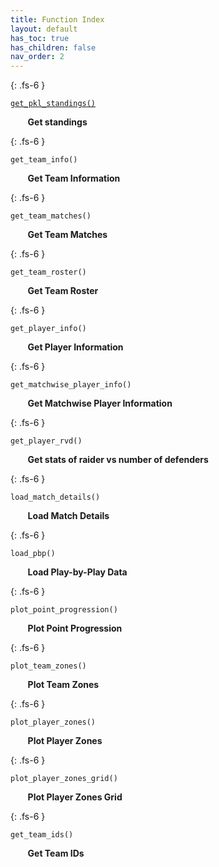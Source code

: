 ```yaml
---
title: Function Index
layout: default
has_toc: true
has_children: false
nav_order: 2
---
```



{: .fs-6 }

[`get_pkl_standings()`](/overall-functions/get_standings.html) 


    
&nbsp;&nbsp;&nbsp;&nbsp;&nbsp;&nbsp; **Get standings**


{: .fs-6 }

`get_team_info()`



&nbsp;&nbsp;&nbsp;&nbsp;&nbsp;&nbsp; **Get Team Information**


{: .fs-6 }


`get_team_matches()`


&nbsp;&nbsp;&nbsp;&nbsp;&nbsp;&nbsp; **Get Team Matches**


{: .fs-6 }

`get_team_roster()`


&nbsp;&nbsp;&nbsp;&nbsp;&nbsp;&nbsp; **Get Team Roster**


{: .fs-6 }

`get_player_info()`


&nbsp;&nbsp;&nbsp;&nbsp;&nbsp;&nbsp; **Get Player Information**


{: .fs-6 }


`get_matchwise_player_info()`


&nbsp;&nbsp;&nbsp;&nbsp;&nbsp;&nbsp; **Get Matchwise Player Information**

{: .fs-6 }

`get_player_rvd()`



&nbsp;&nbsp;&nbsp;&nbsp;&nbsp;&nbsp; **Get stats of raider vs number of defenders**


{: .fs-6 }

`load_match_details()`



&nbsp;&nbsp;&nbsp;&nbsp;&nbsp;&nbsp; **Load Match Details**


{: .fs-6 }

`load_pbp()`


&nbsp;&nbsp;&nbsp;&nbsp;&nbsp;&nbsp; **Load Play-by-Play Data**

{: .fs-6 }

`plot_point_progression()`



&nbsp;&nbsp;&nbsp;&nbsp;&nbsp;&nbsp; **Plot Point Progression**


{: .fs-6 }

`plot_team_zones()`



&nbsp;&nbsp;&nbsp;&nbsp;&nbsp;&nbsp; **Plot Team Zones**


{: .fs-6 }


`plot_player_zones()`



&nbsp;&nbsp;&nbsp;&nbsp;&nbsp;&nbsp; **Plot Player Zones**


{: .fs-6 }


`plot_player_zones_grid()`



&nbsp;&nbsp;&nbsp;&nbsp;&nbsp;&nbsp; **Plot Player Zones Grid**


{: .fs-6 }


`get_team_ids()`



&nbsp;&nbsp;&nbsp;&nbsp;&nbsp;&nbsp; **Get Team IDs**


